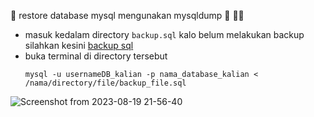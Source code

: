 🚀 restore database mysql mengunakan mysqldump 🚀 🧑‍💻

- masuk kedalam directory ```backup.sql``` kalo belum melakukan backup silahkan kesini [backup sql](https://github.com/agilsaputra/backup_restore_mysql/tree/master/backupmysql)
- buka terminal di directory tersebut
  ```
  mysql -u usernameDB_kalian -p nama_database_kalian < /nama/directory/file/backup_file.sql

  ```
  
![Screenshot from 2023-08-19 21-56-40](https://github.com/agilsaputra/backup_restore_mysql/assets/22126819/8dbcb76e-fe0b-4d6b-88ea-87809c63de82)
